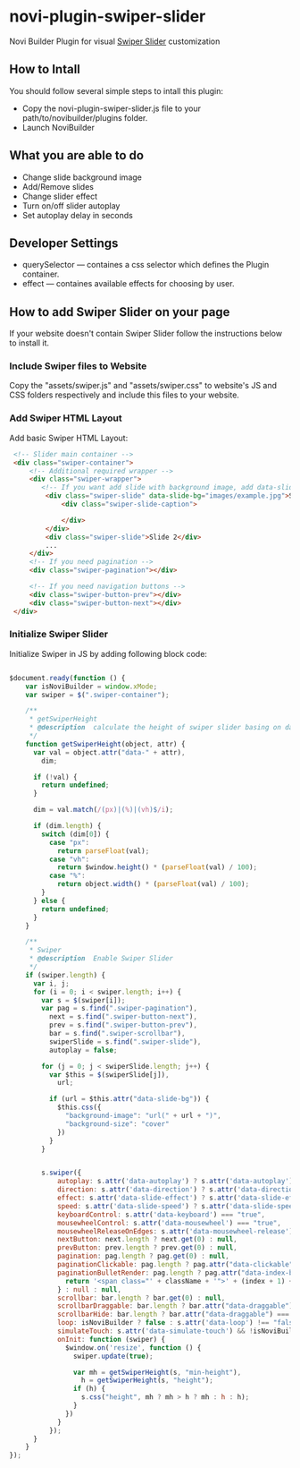 # novi-plugin-swiper-slider
Novi Builder Plugin for visual [Swiper Slider](http://idangero.us/swiper/) customization

## How to Intall
You should follow several simple steps to intall this plugin:
* Copy the novi-plugin-swiper-slider.js file to your path/to/novibuilder/plugins folder.
* Launch NoviBuilder 

## What you are able to do
* Change slide background image
* Add/Remove slides
* Change slider effect
* Turn on/off slider autoplay
* Set autoplay delay in seconds

## Developer Settings
* querySelector — containes a css selector which defines the Plugin container.
* effect — containes available effects for choosing by user.


## How to add Swiper Slider on your page
If your website doesn't contain Swiper Slider follow the instructions below to install it.

### Include Swiper files to Website
Copy the "assets/swiper.js" and "assets/swiper.css" to website's JS and CSS folders respectively and include this files to your website.

### Add Swiper HTML Layout
Add basic Swiper HTML Layout:

```html
 <!-- Slider main container -->
 <div class="swiper-container">
     <!-- Additional required wrapper -->
     <div class="swiper-wrapper">
        <!-- If you want add slide with background image, add data-slide-bg attribute  -->
         <div class="swiper-slide" data-slide-bg="images/example.jpg">Slide 1
             <div class="swiper-slide-caption">

             </div>
         </div>
         <div class="swiper-slide">Slide 2</div>
         ...
     </div>
     <!-- If you need pagination -->
     <div class="swiper-pagination"></div>

     <!-- If you need navigation buttons -->
     <div class="swiper-button-prev"></div>
     <div class="swiper-button-next"></div>
 </div>
```

### Initialize Swiper Slider
Initialize Swiper in JS by adding following block code:

```js

$document.ready(function () {
    var isNoviBuilder = window.xMode;
    var swiper = $(".swiper-container");

    /**
     * getSwiperHeight
     * @description  calculate the height of swiper slider basing on data attr
     */
    function getSwiperHeight(object, attr) {
      var val = object.attr("data-" + attr),
        dim;

      if (!val) {
        return undefined;
      }

      dim = val.match(/(px)|(%)|(vh)$/i);

      if (dim.length) {
        switch (dim[0]) {
          case "px":
            return parseFloat(val);
          case "vh":
            return $window.height() * (parseFloat(val) / 100);
          case "%":
            return object.width() * (parseFloat(val) / 100);
        }
      } else {
        return undefined;
      }
    }

    /**
     * Swiper
     * @description  Enable Swiper Slider
     */
    if (swiper.length) {
      var i, j;
      for (i = 0; i < swiper.length; i++) {
        var s = $(swiper[i]);
        var pag = s.find(".swiper-pagination"),
          next = s.find(".swiper-button-next"),
          prev = s.find(".swiper-button-prev"),
          bar = s.find(".swiper-scrollbar"),
          swiperSlide = s.find(".swiper-slide"),
          autoplay = false;

        for (j = 0; j < swiperSlide.length; j++) {
          var $this = $(swiperSlide[j]),
            url;

          if (url = $this.attr("data-slide-bg")) {
            $this.css({
              "background-image": "url(" + url + ")",
              "background-size": "cover"
            })
          }
        }


        s.swiper({
            autoplay: s.attr('data-autoplay') ? s.attr('data-autoplay') === "false" ? undefined : s.attr('data-autoplay-delay') : 5000,
            direction: s.attr('data-direction') ? s.attr('data-direction') : "horizontal",
            effect: s.attr('data-slide-effect') ? s.attr('data-slide-effect') : "slide",
            speed: s.attr('data-slide-speed') ? s.attr('data-slide-speed') : 600,
            keyboardControl: s.attr('data-keyboard') === "true",
            mousewheelControl: s.attr('data-mousewheel') === "true",
            mousewheelReleaseOnEdges: s.attr('data-mousewheel-release') === "true",
            nextButton: next.length ? next.get(0) : null,
            prevButton: prev.length ? prev.get(0) : null,
            pagination: pag.length ? pag.get(0) : null,
            paginationClickable: pag.length ? pag.attr("data-clickable") !== "false" : false,
            paginationBulletRender: pag.length ? pag.attr("data-index-bullet") === "true" ? function (index, className) {
              return '<span class="' + className + '">' + (index + 1) + '</span>';
            } : null : null,
            scrollbar: bar.length ? bar.get(0) : null,
            scrollbarDraggable: bar.length ? bar.attr("data-draggable") !== "false" : true,
            scrollbarHide: bar.length ? bar.attr("data-draggable") === "false" : false,
            loop: isNoviBuilder ? false : s.attr('data-loop') !== "false",
            simulateTouch: s.attr('data-simulate-touch') && !isNoviBuilder ? s.attr('data-simulate-touch') === "true" : false,
            onInit: function (swiper) {
              $window.on('resize', function () {
                swiper.update(true);

                var mh = getSwiperHeight(s, "min-height"),
                  h = getSwiperHeight(s, "height");
                if (h) {
                  s.css("height", mh ? mh > h ? mh : h : h);
                }
              })
            }
          });
      }
    }
});
